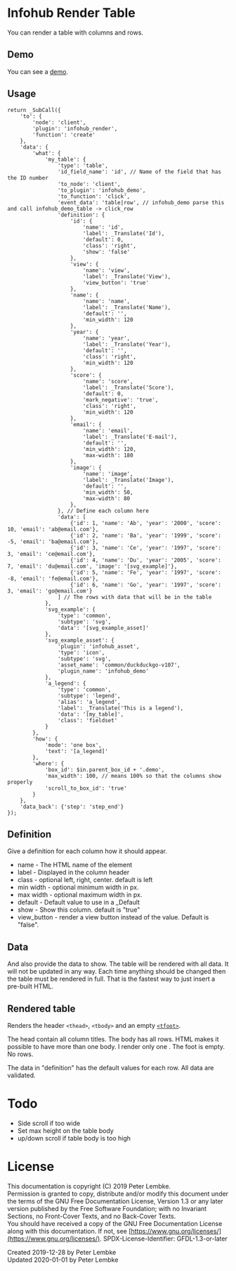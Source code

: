 # Infohub Render Table

You can render a table with columns and rows.

## Demo

You can see a [demo](plugin,infohub_demo_table).

## Usage

```
return _SubCall({
    'to': {
        'node': 'client',
        'plugin': 'infohub_render',
        'function': 'create'
    },
    'data': {
        'what': {
            'my_table': {
                'type': 'table',
                'id_field_name': 'id', // Name of the field that has the ID number
                'to_node': 'client',
                'to_plugin': 'infohub_demo',
                'to_function': 'click',
                'event_data': 'table|row', // infohub_demo parse this and call infohub_demo_table -> click_row
                'definition': {
                    'id': {
                        'name': 'id',
                        'label': _Translate('Id'),
                        'default': 0,
                        'class': 'right',
                        'show': 'false'
                    },
                    'view': {
                        'name': 'view',
                        'label': _Translate('View'),
                        'view_button': 'true'
                    },
                    'name': {
                        'name': 'name',
                        'label': _Translate('Name'),
                        'default': '',
                        'min_width': 120
                    },
                    'year': {
                        'name': 'year',
                        'label': _Translate('Year'),
                        'default': '',
                        'class': 'right',
                        'min_width': 120
                    },
                    'score': {
                        'name': 'score',
                        'label': _Translate('Score'),
                        'default': 0,
                        'mark_negative': 'true',
                        'class': 'right',
                        'min_width': 120
                    },
                    'email': {
                        'name': 'email',
                        'label': _Translate('E-mail'),
                        'default': '',
                        'min_width': 120,
                        'max-width': 180
                    },
                    'image': {
                        'name': 'image',
                        'label': _Translate('Image'),
                        'default': '',
                        'min_width': 50,
                        'max-width': 80
                    },
                }, // Define each column here
                'data': [
                    {'id': 1, 'name': 'Ab', 'year': '2000', 'score': 10, 'email': 'ab@email.com'},
                    {'id': 2, 'name': 'Ba', 'year': '1999', 'score': -5, 'email': 'ba@email.com'},
                    {'id': 3, 'name': 'Ce', 'year': '1997', 'score': 3, 'email': 'ce@email.com'},
                    {'id': 4, 'name': 'Du', 'year': '2005', 'score': 7, 'email': 'du@email.com', 'image': '[svg_example]'},
                    {'id': 5, 'name': 'Fe', 'year': '1997', 'score': -8, 'email': 'fe@email.com'},
                    {'id': 6, 'name': 'Go', 'year': '1997', 'score': 3, 'email': 'go@email.com'}
                ] // The rows with data that will be in the table
            },
            'svg_example': {
                'type': 'common',
                'subtype': 'svg',
                'data': '[svg_example_asset]'
            },
            'svg_example_asset': {
                'plugin': 'infohub_asset',
                'type': 'icon',
                'subtype': 'svg',
                'asset_name': 'common/duckduckgo-v107',
                'plugin_name': 'infohub_demo'
            },
            'a_legend': {
                'type': 'common',
                'subtype': 'legend',
                'alias': 'a_legend',
                'label': _Translate('This is a legend'),
                'data': '[my_table]',
                'class': 'fieldset'
            }
        },
        'how': {
            'mode': 'one box',
            'text': '[a_legend]'
        },
        'where': {
            'box_id': $in.parent_box_id + '.demo',
            'max_width': 100, // means 100% so that the columns show properly
            'scroll_to_box_id': 'true'
        }
    },
    'data_back': {'step': 'step_end'}
});
```

## Definition

Give a definition for each column how it should appear.

* name - The HTML name of the element
* label - Displayed in the column header
* class - optional left, right, center. default is left
* min width - optional minimum width in px.
* max width - optional maximum width in px.
* default - Default value to use in a _Default
* show - Show this column. default is "true"
* view_button - render a view button instead of the value. Default is "false".

## Data

And also provide the data to show. The table will be rendered with all data. It will not be updated in any way. Each
time anything should be changed then the table must be rendered in full. That is the fastest way to just insert a pre-built HTML.

## Rendered table

Renders the header `<thead>`, `<tbody>` and an
empty [`<tfoot>`](https://www.w3schools.com/jsref/tryit.asp?filename=tryjsref_table_tfoot).

The head contain all column titles. The body has all rows. HTML makes it possible to have more than one body. I render
only one . The foot is empty. No rows.

The data in "definition" has the default values for each row. All data are validated.

# Todo

* Side scroll if too wide
* Set max height on the table body
* up/down scroll if table body is too high

# License

This documentation is copyright (C) 2019 Peter Lembke.  
Permission is granted to copy, distribute and/or modify this document under the terms of the GNU Free Documentation
License, Version 1.3 or any later version published by the Free Software Foundation; with no Invariant Sections, no
Front-Cover Texts, and no Back-Cover Texts.  
You should have received a copy of the GNU Free Documentation License along with this documentation. If not,
see [https://www.gnu.org/licenses/](https://www.gnu.org/licenses/). SPDX-License-Identifier: GFDL-1.3-or-later

Created 2019-12-28 by Peter Lembke  
Updated 2020-01-01 by Peter Lembke  
